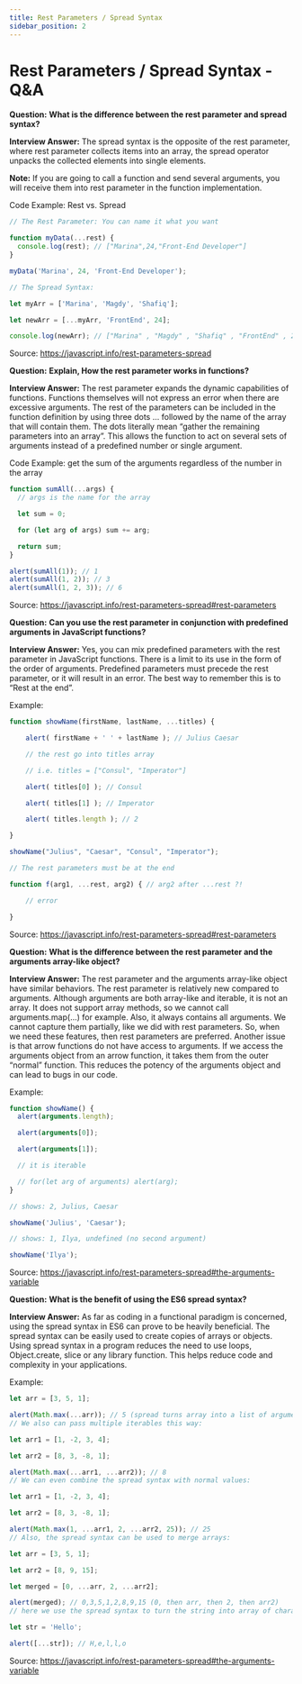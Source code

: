 ```yaml
---
title: Rest Parameters / Spread Syntax
sidebar_position: 2
---
```


# Rest Parameters / Spread Syntax - Q&A

**Question:** **What is the difference between the rest parameter and spread syntax?**

**Interview Answer:** The spread syntax is the opposite of the rest parameter, where rest parameter collects items into an array, the spread operator unpacks the collected elements into single elements.

**Note:** If you are going to call a function and send several arguments, you will receive them into rest parameter in the function implementation.

Code Example: Rest vs. Spread

```js
// The Rest Parameter: You can name it what you want

function myData(...rest) {
  console.log(rest); // ["Marina",24,"Front-End Developer"]
}

myData('Marina', 24, 'Front-End Developer');

// The Spread Syntax:

let myArr = ['Marina', 'Magdy', 'Shafiq'];

let newArr = [...myArr, 'FrontEnd', 24];

console.log(newArr); // ["Marina" , "Magdy" , "Shafiq" , "FrontEnd" , 24 ] ;
```

Source: <https://javascript.info/rest-parameters-spread>

**Question:** **Explain, How the rest parameter works in functions?**

**Interview Answer:** The rest parameter expands the dynamic capabilities of functions. Functions themselves will not express an error when there are excessive arguments. The rest of the parameters can be included in the function definition by using three dots ... followed by the name of the array that will contain them. The dots literally mean “gather the remaining parameters into an array”. This allows the function to act on several sets of arguments instead of a predefined number or single argument.

Code Example: get the sum of the arguments regardless of the number in the array

```js
function sumAll(...args) {
  // args is the name for the array

  let sum = 0;

  for (let arg of args) sum += arg;

  return sum;
}

alert(sumAll(1)); // 1
alert(sumAll(1, 2)); // 3
alert(sumAll(1, 2, 3)); // 6
```

Source: <https://javascript.info/rest-parameters-spread#rest-parameters>

**Question:** **Can you use the rest parameter in conjunction with predefined arguments in JavaScript functions?**

**Interview Answer:** Yes, you can mix predefined parameters with the rest parameter in JavaScript functions. There is a limit to its use in the form of the order of arguments. Predefined parameters must precede the rest parameter, or it will result in an error. The best way to remember this is to “Rest at the end”.

Example:

```js
function showName(firstName, lastName, ...titles) {

    alert( firstName + ' ' + lastName ); // Julius Caesar

    // the rest go into titles array

    // i.e. titles = ["Consul", "Imperator"]

    alert( titles[0] ); // Consul

    alert( titles[1] ); // Imperator

    alert( titles.length ); // 2

}

showName("Julius", "Caesar", "Consul", "Imperator");

// The rest parameters must be at the end

function f(arg1, ...rest, arg2) { // arg2 after ...rest ?!

    // error

}
```

Source: <https://javascript.info/rest-parameters-spread#rest-parameters>

**Question:** **What is the difference between the rest parameter and the arguments array-like object?**

**Interview Answer:** The rest parameter and the arguments array-like object have similar behaviors. The rest parameter is relatively new compared to arguments. Although arguments are both array-like and iterable, it is not an array. It does not support array methods, so we cannot call arguments.map(...) for example. Also, it always contains all arguments. We cannot capture them partially, like we did with rest parameters. So, when we need these features, then rest parameters are preferred. Another issue is that arrow functions do not have access to arguments. If we access the arguments object from an arrow function, it takes them from the outer “normal” function. This reduces the potency of the arguments object and can lead to bugs in our code.

Example:

```js
function showName() {
  alert(arguments.length);

  alert(arguments[0]);

  alert(arguments[1]);

  // it is iterable

  // for(let arg of arguments) alert(arg);
}

// shows: 2, Julius, Caesar

showName('Julius', 'Caesar');

// shows: 1, Ilya, undefined (no second argument)

showName('Ilya');
```

Source: <https://javascript.info/rest-parameters-spread#the-arguments-variable>

**Question:** **What is the benefit of using the ES6 spread syntax?**

**Interview Answer:** As far as coding in a functional paradigm is concerned, using the spread syntax in ES6 can prove to be heavily beneficial. The spread syntax can be easily used to create copies of arrays or objects. Using spread syntax in a program reduces the need to use loops, Object.create, slice or any library function. This helps reduce code and complexity in your applications.

Example:

```js
let arr = [3, 5, 1];

alert(Math.max(...arr)); // 5 (spread turns array into a list of arguments)
// We also can pass multiple iterables this way:

let arr1 = [1, -2, 3, 4];

let arr2 = [8, 3, -8, 1];

alert(Math.max(...arr1, ...arr2)); // 8
// We can even combine the spread syntax with normal values:

let arr1 = [1, -2, 3, 4];

let arr2 = [8, 3, -8, 1];

alert(Math.max(1, ...arr1, 2, ...arr2, 25)); // 25
// Also, the spread syntax can be used to merge arrays:

let arr = [3, 5, 1];

let arr2 = [8, 9, 15];

let merged = [0, ...arr, 2, ...arr2];

alert(merged); // 0,3,5,1,2,8,9,15 (0, then arr, then 2, then arr2)
// here we use the spread syntax to turn the string into array of characters:

let str = 'Hello';

alert([...str]); // H,e,l,l,o
```

Source: <https://javascript.info/rest-parameters-spread#the-arguments-variable>
